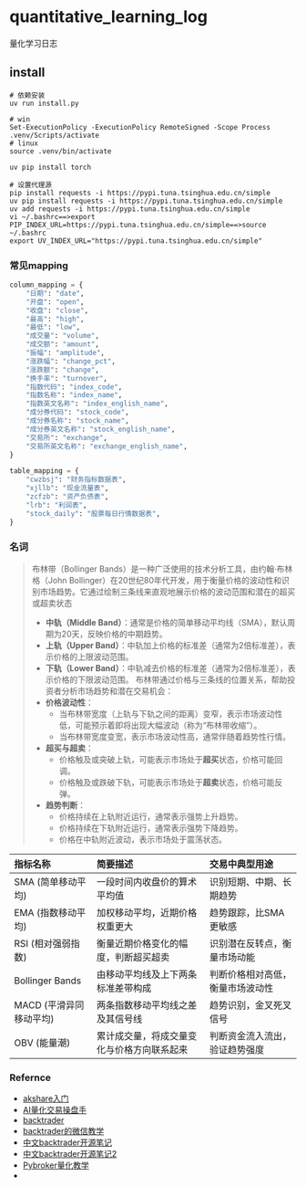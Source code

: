 # quantitative_learning_log

量化学习日志

## install

```shell
# 依赖安装
uv run install.py

# win
Set-ExecutionPolicy -ExecutionPolicy RemoteSigned -Scope Process
.venv/Scripts/activate
# linux
source .venv/bin/activate

uv pip install torch

# 设置代理源
pip install requests -i https://pypi.tuna.tsinghua.edu.cn/simple
uv pip install requests -i https://pypi.tuna.tsinghua.edu.cn/simple
uv add requests -i https://pypi.tuna.tsinghua.edu.cn/simple
vi ~/.bashrc==>export PIP_INDEX_URL=https://pypi.tuna.tsinghua.edu.cn/simple==>source ~/.bashrc
export UV_INDEX_URL="https://pypi.tuna.tsinghua.edu.cn/simple"
```

### 常见mapping

```python
column_mapping = {
    "日期": "date",
    "开盘": "open",
    "收盘": "close",
    "最高": "high",
    "最低": "low",
    "成交量": "volume",
    "成交额": "amount",
    "振幅": "amplitude",
    "涨跌幅": "change_pct",
    "涨跌额": "change",
    "换手率": "turnover",
    "指数代码": "index_code",
    "指数名称": "index_name",
    "指数英文名称": "index_english_name",
    "成分券代码": "stock_code",
    "成分券名称": "stock_name",
    "成分券英文名称": "stock_english_name",
    "交易所": "exchange",
    "交易所英文名称": "exchange_english_name",
}

table_mapping = {
    "cwzbsj": "财务指标数据表",
    "xjllb": "现金流量表",
    "zcfzb": "资产负债表",
    "lrb": "利润表",
    "stock_daily": "股票每日行情数据表",
}
```

### 名词

>布林带（Bollinger Bands）是一种广泛使用的技术分析工具，由约翰·布林格（John Bollinger）在20世纪80年代开发，用于衡量价格的波动性和识别市场趋势。它通过绘制三条线来直观地展示价格的波动范围和潜在的超买或超卖状态
>- **中轨（Middle Band）**：通常是价格的简单移动平均线（SMA），默认周期为20天，反映价格的中期趋势。
>- **上轨（Upper Band）**：中轨加上价格的标准差（通常为2倍标准差），表示价格的上限波动范围。
>- **下轨（Lower Band）**：中轨减去价格的标准差（通常为2倍标准差），表示价格的下限波动范围。
>布林带通过价格与三条线的位置关系，帮助投资者分析市场趋势和潜在交易机会：
>- **价格波动性**：
>   - 当布林带宽度（上轨与下轨之间的距离）变窄，表示市场波动性低，可能预示着即将出现大幅波动（称为“布林带收缩”）。
>   - 当布林带宽度变宽，表示市场波动性高，通常伴随着趋势性行情。
>- **超买与超卖**：
>   - 价格触及或突破上轨，可能表示市场处于**超买**状态，价格可能回调。
>   - 价格触及或跌破下轨，可能表示市场处于**超卖**状态，价格可能反弹。
>- **趋势判断**：
>   - 价格持续在上轨附近运行，通常表示强势上升趋势。
>   - 价格持续在下轨附近运行，通常表示强势下降趋势。
>   - 价格在中轨附近波动，表示市场处于震荡状态。

| 指标名称 | 简要描述 | 交易中典型用途 | 
| :---- | :---- | :---- | 
| SMA (简单移动平均) | 一段时间内收盘价的算术平均值 | 识别短期、中期、长期趋势 |
| EMA (指数移动平均) | 加权移动平均，近期价格权重更大 | 趋势跟踪，比SMA更敏感 | 
| RSI (相对强弱指数) | 衡量近期价格变化的幅度，判断超买超卖 | 识别潜在反转点，衡量市场动能 | 
| Bollinger Bands | 由移动平均线及上下两条标准差带构成 | 判断价格相对高低，衡量市场波动性 |
| MACD (平滑异同移动平均) | 两条指数移动平均线之差及其信号线 | 趋势识别，金叉死叉信号 | 
| OBV (能量潮) | 累计成交量，将成交量变化与价格方向联系起来 | 判断资金流入流出，验证趋势强度 | 

### Refernce

- [akshare入门](https://akshare.akfamily.xyz/introduction.html)
- [AI量化交易操盘手](https://github.com/aceliuchanghong/ai_quant_trade)
- [backtrader](https://github.com/aceliuchanghong/backtrader)
- [backtrader的微信教学](https://mp.weixin.qq.com/mp/appmsgalbum?action=getalbum&album_id=2380299870701420545)
- [中文backtrader开源笔记](https://github.com/aceliuchanghong/learn_backtrader)
- [中文backtrader开源笔记2](https://github.com/aceliuchanghong/backtrader_other)
- [Pybroker量化教学](https://github.com/aceliuchanghong/python_data_course)
-
